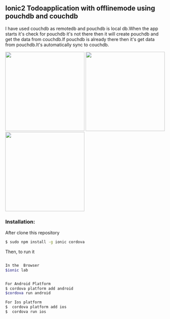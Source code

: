 

## Ionic2 Todoapplication with offlinemode using pouchdb and couchdb


I have used couchdb as remotedb and pouchdb is local db.When the app starts it's check for pouchdb it's not there then it will create pouchdb and get the data from couchdb.If pouchdb is already there then it's get data from pouchdb.It's automatically sync to couchdb.


<div>
<img  src="https://user-images.githubusercontent.com/15616596/31644242-dba90f1c-b312-11e7-8be6-b5638a4f0eaa.png" width="250">

<img  src="https://user-images.githubusercontent.com/15616596/31644245-de77050a-b312-11e7-85e2-5f0c5ab2f98f.png" width="250">

<img  src="https://user-images.githubusercontent.com/15616596/31644248-e11e6c62-b312-11e7-9c8b-b2814b5062c8.png" width="250">
</div>

### Installation:

After clone this repository

```bash
$ sudo npm install -g ionic cordova
```

Then, to run it

```bash

In the  Browser
$ionic lab


For Android Platform 
$ cordova platform add android
$cordova run android

For Ios platform 
$  cordova platform add ios
$  cordova run ios
```



